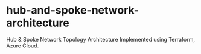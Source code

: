 # hub-and-spoke-network-architecture
Hub &amp; Spoke Network Topology Architecture Implemented using Terraform, Azure Cloud. 
